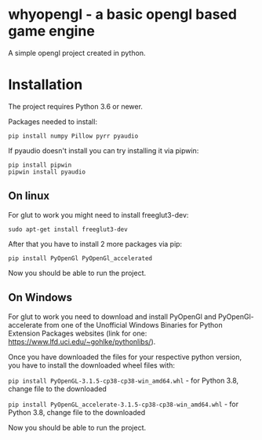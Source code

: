 # whyopengl - a basic opengl based game engine
A simple opengl project created in python.

# Installation

The project requires Python 3.6 or newer.

Packages needed to install:

```pip install numpy Pillow pyrr pyaudio```

If pyaudio doesn't install you can try installing it via pipwin:
```
pip install pipwin
pipwin install pyaudio
```

## On linux
For glut to work you might need to install freeglut3-dev:

```sudo apt-get install freeglut3-dev```

After that you have to install 2 more packages via pip:

```pip install PyOpenGl PyOpenGl_accelerated```

Now you should be able to run the project.

## On Windows
For glut to work you need to download and install PyOpenGl and PyOpenGl-accelerate from one of the Unofficial Windows Binaries for Python Extension Packages websites
(link for one: https://www.lfd.uci.edu/~gohlke/pythonlibs/).

Once you have downloaded the files for your respective python version, you have to install the downloaded wheel files with:

`pip install PyOpenGL-3.1.5-cp38-cp38-win_amd64.whl` - for Python 3.8, change file to the downloaded

`pip install PyOpenGL_accelerate-3.1.5-cp38-cp38-win_amd64.whl` - for Python 3.8, change file to the downloaded

Now you should be able to run the project.
